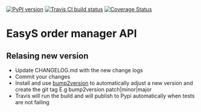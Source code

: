 [![PyPI version](https://badge.fury.io/py/easys-ordermanager.svg)](https://badge.fury.io/py/easys-ordermanager)
[![Travis CI build status](https://travis-ci.org/RegioHelden/easys-ordermanager.svg)](https://travis-ci.org/RegioHelden/easys-ordermanager)
[![Coverage Status](https://coveralls.io/repos/github/RegioHelden/easys-ordermanager/badge.svg?branch=add_coveralls)](https://coveralls.io/github/RegioHelden/easys-ordermanager?branch=add_coveralls)

# EasyS order manager API

## Relasing new version
- Update CHANGELOG.md with the new change logs
- Commit your changes
- Install and use [bump2version](https://github.com/c4urself/bump2version) to automatically adjust a new version and create the git tag
E.g bump2version patch|minor|major
- Travis will run the build and will publish to Pypi automatically when tests are not failing